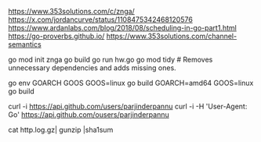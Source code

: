 https://www.353solutions.com/c/znga/
https://x.com/jordancurve/status/1108475342468120576
https://www.ardanlabs.com/blog/2018/08/scheduling-in-go-part1.html
https://go-proverbs.github.io/
https://www.353solutions.com/channel-semantics

go mod init znga
go build 
go run hw.go
go mod tidy # Removes unnecessary dependencies and adds missing ones.

<!-- 
    Go executable is big in size because 
    -- it is not just your code
    -- go run time
    -- garbage collector 
    -- scheduler 
    -- runtime information
-->
<!-- you can build exec for mac, linux by changing GOARCH GOOS -->

go env GOARCH GOOS
GOOS=linux go build
GOARCH=amd64 GOOS=linux go build

curl -i https://api.github.com/users/parjinderpannu
curl -i -H 'User-Agent: Go' https://api.github.com/ousers/parjinderpannu

cat http.log.gz| gunzip |sha1sum